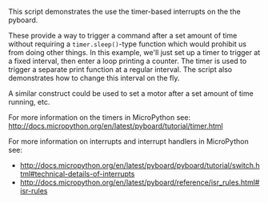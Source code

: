 This script demonstrates the use the timer-based interrupts on the the pyboard.

These provide a way to trigger a command after a set amount of time without requiring a `timer.sleep()`-type function which would prohibit us from doing other things. In this example, we'll just set up a timer to trigger at a fixed interval, then enter a loop printing a counter. The timer is used to trigger a separate print function at a regular interval. The script also demonstrates how to change this interval on the fly.

A similar construct could be used to set a motor after a set amount of time running, etc.

For more information on the timers in MicroPython see:
   http://docs.micropython.org/en/latest/pyboard/tutorial/timer.html
   
For more information on interrupts and interrupt handlers in MicroPython see:
* http://docs.micropython.org/en/latest/pyboard/pyboard/tutorial/switch.html#technical-details-of-interrupts
* http://docs.micropython.org/en/latest/pyboard/reference/isr_rules.html#isr-rules
